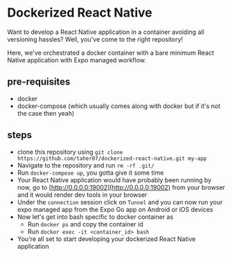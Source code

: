 # Dockerized React Native

Want to develop a React Native application in a container avoiding all versioning hassles? Well, you've come to the right repository!

Here, we've orchestrated a docker container with a bare minimum React Native application with Expo managed workflow.

## pre-requisites

- docker
- docker-compose (which usually comes along with docker but if it's not the case then yeah)

## steps

- clone this repository using `git clone https://github.com/taher07/dockerized-react-native.git my-app`
- Navigate to the repository and run `rm -rf .git/`
- Run `docker-compose up`, you gotta give it some time
- Your React Native application would have probably been running by now, go to [http://0.0.0.0:19002](http://0.0.0.0:19002) from your browser and it would render dev tools in your browser
- Under the `connection` session click on `Tunnel` and you can now run your expo managed app from the Expo Go app on Android or iOS devices
- Now let's get into bash specific to docker container as
  - Run `docker ps` and copy the container id
  - Run `docker exec -it <container_id> bash`
- You're all set to start developing your dockerized React Native application
